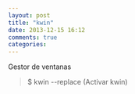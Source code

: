 ```yaml
---
layout: post
title: "kwin"
date: 2013-12-15 16:12
comments: true
categories: 
---
```

Gestor de ventanas

>$ kwin --replace (Activar kwin)

